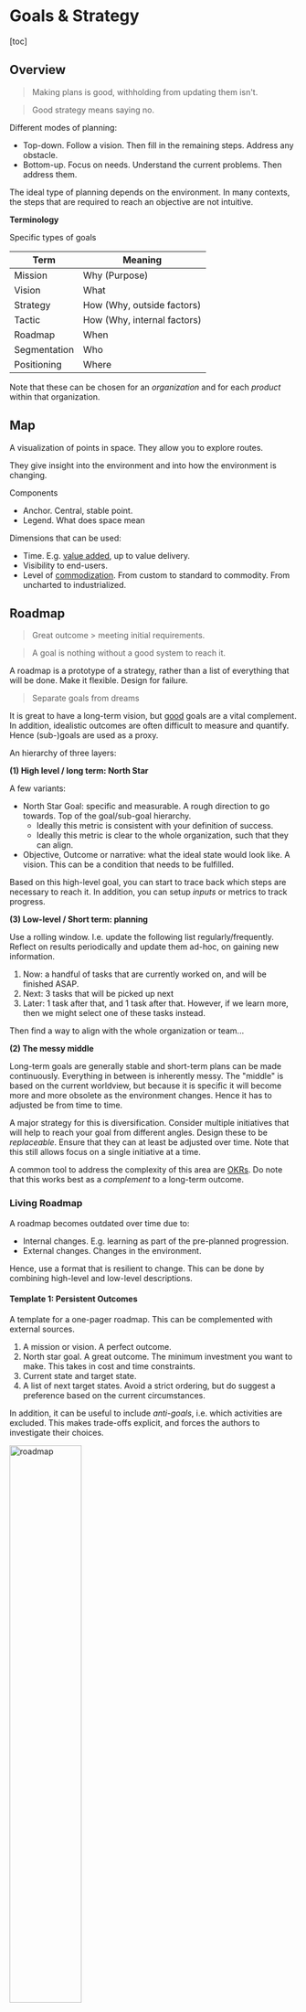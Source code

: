 # Goals & Strategy

[toc]

## Overview

> Making plans is good, withholding from updating them isn't.

> Good strategy means saying no.

Different modes of planning:

- Top-down. Follow a vision. Then fill in the remaining steps. Address any obstacle.
- Bottom-up. Focus on needs. Understand the current problems. Then address them.

The ideal type of planning depends on the environment. In many contexts, the steps that are required to reach an objective are not intuitive.

**Terminology**

Specific types of goals

| Term         | Meaning                     |
| ------------ | --------------------------- |
| Mission      | Why (Purpose)               |
| Vision       | What                        |
| Strategy     | How (Why, outside factors)  |
| Tactic       | How (Why, internal factors) |
| Roadmap      | When                        |
| Segmentation | Who                         |
| Positioning  | Where                       |

Note that these can be chosen for an *organization* and for each *product* within that organization.

## Map

A visualization of points in space. They allow you to explore routes.

They give insight into the environment and into how the environment is changing.

Components

- Anchor. Central, stable point.
- Legend. What does space mean

Dimensions that can be used:

- Time. E.g. [value added](https://en.wikipedia.org/wiki/Value_added), up to value delivery.
- Visibility to end-users.
- Level of [commodization](https://en.wikipedia.org/wiki/Commoditization). From custom to standard to commodity. From uncharted to industrialized.

## Roadmap

> Great outcome > meeting initial requirements.

> A goal is nothing without a good system to reach it.

A roadmap is a prototype of a strategy, rather than a list of everything that will be done. Make it flexible. Design for failure.

> Separate goals from dreams

It is great to have a long-term vision, but [good](https://en.wikipedia.org/wiki/SMART_criteria) goals are a vital complement. In addition, idealistic outcomes are often difficult to measure and quantify. Hence (sub-)goals are used as a proxy.

An hierarchy of three layers:

**(1) High level / long term: North Star**

A few variants:

- North Star Goal: specific and measurable. A rough direction to go towards. Top of the goal/sub-goal hierarchy.
  - Ideally this metric is consistent with your definition of success.
  - Ideally this metric is clear to the whole organization, such that they can align.
- Objective, Outcome or narrative: what the ideal state would look like. A vision. This can be a condition that needs to be fulfilled.

Based on this high-level goal, you can start to trace back which steps are necessary to reach it. In addition, you can setup *inputs* or metrics to track progress.

**(3) Low-level / Short term: planning**

Use a rolling window. I.e. update the following list regularly/frequently. Reflect on results periodically and update them ad-hoc, on gaining new information.

1. Now: a handful of tasks that are currently worked on, and will be finished ASAP.
2. Next: 3 tasks that will be picked up next
3. Later: 1 task after that, and 1 task after that. However, if we learn more, then we might select one of these tasks instead.

Then find a way to align with the whole organization or team...

**(2) The messy middle**

Long-term goals are generally stable and short-term plans can be made continuously. Everything in between is inherently messy. The "middle" is based on the current worldview, but because it is specific it will become more and more obsolete as the environment changes. Hence it has to adjusted be from time to time.

A major strategy for this is diversification. Consider multiple initiatives that will help to reach your goal from different angles. Design these to be *replaceable*. Ensure that they can at least be adjusted over time. Note that this still allows focus on a single initiative at a time.

A common tool to address the complexity of this area are [OKRs](https://en.wikipedia.org/wiki/OKR). Do note that this works best as a *complement* to a long-term outcome.

### Living Roadmap

A roadmap becomes outdated over time due to:

- Internal changes. E.g. learning as part of the pre-planned progression.
- External changes. Changes in the environment.

Hence, use a format that is resilient to change. This can be done by combining high-level and low-level descriptions.

#### Template 1: Persistent Outcomes

A template for a one-pager roadmap. This can be complemented with external sources.

1. A mission or vision. A perfect outcome.
2. North star goal. A great outcome. The minimum investment you want to make. This takes in cost and time constraints.
3. Current state and target state.
4. A list of next target states. Avoid a strict ordering, but do suggest a preference based on the current circumstances.

In addition, it can be useful to include *anti-goals*, i.e. which activities are excluded. This makes trade-offs explicit, and forces the authors to investigate their choices.

<img src="img/roadmap.png" alt="roadmap" style="width:50%;" />



This can be accompanied with the following:

- A list of initiatives. I.e. the work that needs to be done to reach a target state.

- A list of desired outcomes over time, on an exponential timescale. E.g. a month, quarter, year and 4 years.

#### Template 2: Goal Cascade

(anti-pattern, from [here](https://cutlefish.substack.com/p/tbm-4151-why-goal-cascades-are-harmful))

A hierarchy of targets that is updated every quarter.

1. A few organization-wide, high level goals.
2. Department-specific goals that contribute towards the first goals.
3. Team-specific goals that  contribute towards the departmental goals.

**Risks**

- Over-simplification at the top. Reality is modeled as a tree-like graph, with independent sub-goals. This creates an incentivize for local optimization.
- Fragile, high fluctuation in goals. Each goal is a piece of work and has to be replaced after the work has been executed.



#### Meetings

Setting up dedicated ceremonies can help to ensure regular reflection, at the right timescale. E.g. in the form of meetings:

- Daily check-in meeting. Align and improve awareness. E.g. of work or people.
- Weekly tactical meeting. React to short-term issues.
- Monthly strategic meeting. Decide on long-term adjustments. Prepare topics beforehand.
- Quarterly off-site review. Take an outside-view and reflect.

## Project Portfolio

Before creating a roadmap, one must choose the right projects or initiatives.

Individually, each projects may seem valuable. The challenge is to maintain a balanced portfolio of projects. A typical chicken-egg problem is that projects need to be prepared before they can be prioritized. Doing too much preparation increases WIP and thus reduces focus. This template attempts to avoid this by defining high level outcomes and excluding details.

This is especially useful w.r.t technical work that is not visible to end users. Although it is valuable, it can be easily be postponed without affecting promises to stakeholders.

### Template 1: Signals & Underlying Problems

Awareness of the current landscape is a prerequisite of planning. This template focusses on understanding a complex landscape. It's based on the [scientific method](https://en.wikipedia.org/wiki/Scientific_method). It results in two lists: signals and problems.

**Workflow**

1. Observe **signals**. Which problems are clearly visible. E.g. red flags, pain points or obstacles.
2. Determine the **underlying problems**. Do this based on hypotheses.
    1. What is causing these signals? Why haven't they been addressed before?
    2. Collect data if necessary.

Based on this, it is possible to:

- Define experiments to verify hypotheses.
- Choose initiatives that address these problems.

Review & report in order to maximize learning.

### Template 2: Desired States

Start with a number of categories or themes. E.g. security, incident management, operations efficiency). For each one, define the current state and the desired state.

- Emphasize the *problem* with the current state.
- The desired state is not necessarily a *target*, but rather an *idealistic outcome*.

This template focusses on the range of outcomes and <u>excludes how to reach them</u>. This avoids the overhead of up-front planning, and reduces the risk of plans becoming outdated.

The template:

``` markdown
# Theme A

Current State
> What is currently lacking.

Desired State
> What outcome is envisioned.


# Theme B

Current State
> What is currently lacking. Link to the current design.

Desired State
> What outcome is envisioned. Read more here.

...
```

### Template 3: Portfolio

This is again based on categories or themes, but this template emphasizes the option pool. The shape of the visualisation (when zoomed out) gives an indication of the amount of focus.

![option-pyramid](img/option-pyramid.png)

## Models for Goal Setting

Different ways to set goals

**Legend**

- A. Current state
- B. Next target state, which will help towards Y and Z.
- Y. Required objective for Z.
- Z. North star goal

<img src="img/setting-goals.png" alt="seq-par-chain" style="width:80%;" />

## Documentation

> Use documents to recall conversations rather than having them.

The goal is to externalize thinking. This helps to alignment the whole organization or team.

Summarize higher level in one-pages, but do use appendices (for details) and link to additional sources. See also [documentation](documentation.md).

**Assumptions & Facts**
For each goal, denote the assumptions and rationale. Be explicit in what's an assumption or uncertain.

### Tools

**Narrative**
Convey the feeling of an ideal state. E.g.*"1000 songs in your pocket"*
This is independent of the required input effort.

**Persona**
A model (or proxy) of the target market or audience. E.g. a typical user with a certain background.

**User Story**
What value a given feature would bring to a given *persona*. E.g.:

> As a `Persona` I want  `an action` because it will bring this `benefit` which helps to reach this `outcome`, based on the fact that `______`  and the assumption that `______`.

In order to be effective, a the scope should be limited to a few weeks.

**Epic**
A collection of user stories that can be finished in at most a handful of months.

## Goals

A goal should be accompanied with an *initiative* (input), *target* (output, result) and a *target condition* (objective, outcome).

The **goal** itself should be skewed towards the *Why* instead of the *What*. It should be an optimistic vision or mission.

- This includes a understanding of the relevant assumptions.
- Goals that are too high lead short term optimization (trying to survive instead of investing).
- Goal that are not high enough lead to a lack of focus.

**Initiative & Target**

Global optima are usually unknown in advance.

- Initially the target condition can be be a vague *challenge*. Missing details can be filled step by step, after reflection and experimentation. In fact, it is inevitable that you find new information when moving forward.
- Define the minimum amount of work that is required to reach an outcome and start there.

- Beware of changing the target condition to fit the current state.

**Metrics**

Use metrics as a tool to track incremental progress. Expectations for metrics should be ambitious but not impossible.

- Note that all metrics are flawed. They cannot be both generic and specific.
- Optimize targets and not [the measure](https://en.wikipedia.org/wiki/Goodhart%27s_law) (avoid [perverse incientives](https://en.wikipedia.org/wiki/Perverse_incentive)).

- Use different goals per timescale: `days, weeks, months, years, decades`. Relate shorter term goals to longer term goals.

**Estimating**

Reasoning with probabilities and large numbers is harder than reasoning with small, discrete numbers

- `1 out of 8` is more intuitive than `12.5%`.
- Conglomerations are easier than continua and numeric values.

- Predict complexity of a tasks by the estimating the number of subtasks

Avoid personal bias. Instead of estimating your personal work (or your team), estimate what an other or similar person/team could achieve.

**Flow of Work**

The optimal size of batches, number of batching steps and the size of subtasks is context-dependent. Hence it should be optimized to current conditions, in concurrence with any target conditions.

**Choosing Goals**

Prioritization requires de-prioritization. This is inherently difficult. A few tools that can be used are:

- Select a single goal, that is absolutely necessary. E.g. address (or identify) the main constraint.

- Create a plot of the benefits as result of the effort required, for each possible goal.

Defining goals

- Bottom-up: First list features or desires, then define metrics.
- Top-down: Define a desired outcome, then define metrics to track progress towards that outcome, then list immediate actions.
